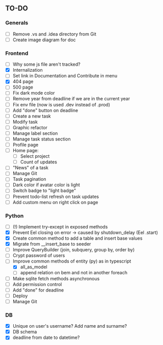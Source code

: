 ## TO-DO

### Generals
- [ ] Remove .vs and .idea directory from Git
- [ ] Create image diagram for doc

### Frontend
- [ ] Why some js file aren't tracked?
- [x] Internalization
- [ ] Set link in Documentation and Contribute in menu
- [x] 404 page
- [ ] 500 page
- [ ] Fix dark mode color
- [ ] Remove year from deadline if we are in the current year
- [ ] Fix env file (now is used .dev instead of .prod)
- [ ] Add "done" button on deadline
- [ ] Create a new task
- [ ] Modify task
- [ ] Graphic refactor
- [ ] Manage label section
- [ ] Manage task status section
- [ ] Profile page
- [ ] Home page: 
  - [ ] Select project
  - [ ] Count of updates
- [ ] "News" of a task
- [ ] Manage Git
- [ ] Task pagination
- [ ] Dark color if avatar color is light
- [ ] Switch badge to "light badge"
- [ ] Prevent todo-list refresh on task updates
- [ ] Add custom menu on right click on page

### Python
- [ ] (!) Implement try-except in exposed methods
- [x] Prevent Eel closing on error -> caused by shutdown_delay (Eel .start)
- [x] Create common method to add a table and insert base values
- [x] Migrate from __insert_base to seeder
- [ ] Improve QueryBuilder (join, subquery, group by, order by)
- [ ] Crypt password of users
- [ ] Improve common methods of entity (py) as in typescript
  -  [x] all_as_model
  -  [ ] append relation on bem and not in another foreach
- [ ] Make sqlite fetch methods asynchronous
- [ ] Add permission control
- [ ] Add "done" for deadline
- [ ] Deploy
- [ ] Manage Git

### DB
- [x] Unique on user's username? Add name and surname?
- [x] DB schema
- [x] deadline from date to datetime?
